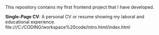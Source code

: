   This repository contains my first frontend project that I have developed.

 **Single-Page CV**: A personal CV or resume showing my laboral and educational experience.
 file:///C:/CODING/workspace%20code/intro.html/index.html
